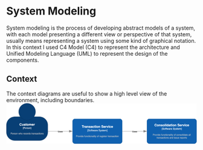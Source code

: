 # System Modeling
System modeling is the process of developing abstract models of a system, with each model presenting a different view or perspective of that system, usually means representing a system using some kind of graphical notation. In this context I used C4 Model (C4) to represent the architecture and Unified Modeling Language (UML) to represent the design of the components.


## Context
The context diagrams are useful to show a high level view of the environment, including boundaries.
![Context](./images/CashFlow.Context.png)